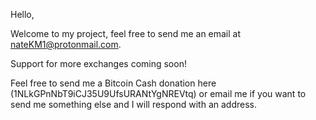 Hello,

Welcome to my project, feel free to send me an email at nateKM1@protonmail.com.

Support for more exchanges coming soon!

Feel free to send me a Bitcoin Cash donation here (1NLkGPnNbT9iCJ35U9UfsURANtYgNREVtq)
or email me if you want to send me something else and I will respond with an address.
